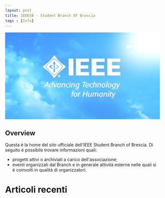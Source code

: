 ```yaml
---
layout: post
title: IEEESB - Student Branch Of Brescia
tags : [Info]
---
```


![Header](/images/header_ieee.jpg)

## Overview

Questa è la home del sito ufficiale dell'IEEE Student Branch of Brescia. Di seguito è possibile trovare informazioni quali:

* progetti attivi o archiviati a carico dell'associazione;
* eventi organizzati dal Branch e in generale attività esterne nelle quali si è coinvolti in qualità di organizzatori.




# Articoli recenti

